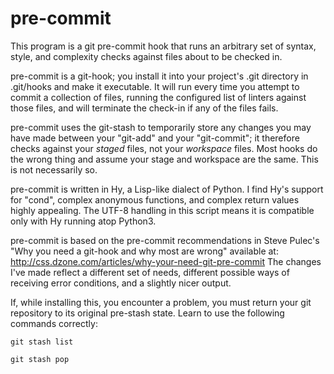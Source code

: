 # pre-commit

This program is a git pre-commit hook that runs an arbitrary set of
syntax, style, and complexity checks against files about to be checked
in.

pre-commit is a git-hook; you install it into your project's .git
directory in .git/hooks and make it executable.  It will run every time
you attempt to commit a collection of files, running the configured list
of linters against those files, and will terminate the check-in if any
of the files fails.

pre-commit uses the git-stash to temporarily store any changes you may
have made between your "git-add" and your "git-commit"; it therefore
checks against your *staged* files, not your *workspace* files.  Most
hooks do the wrong thing and assume your stage and workspace are the
same.  This is not necessarily so.

pre-commit is written in Hy, a Lisp-like dialect of Python.  I find Hy's
support for "cond", complex anonymous functions, and complex return
values highly appealing.  The UTF-8 handling in this script means it is
compatible only with Hy running atop Python3.

pre-commit is based on the pre-commit recommendations in Steve Pulec's
"Why you need a git-hook and why most are wrong" available at:
http://css.dzone.com/articles/why-your-need-git-pre-commit The changes
I've made reflect a different set of needs, different possible ways of
receiving error conditions, and a slightly nicer output.

If, while installing this, you encounter a problem, you must return your
git repository to its original pre-stash state.  Learn to use the
following commands correctly:

`git stash list`

`git stash pop`

